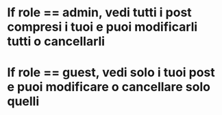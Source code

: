 # If role == admin, vedi tutti i post compresi i tuoi e puoi modificarli tutti o cancellarli
# If role == guest, vedi solo i tuoi post e puoi modificare o cancellare solo quelli
